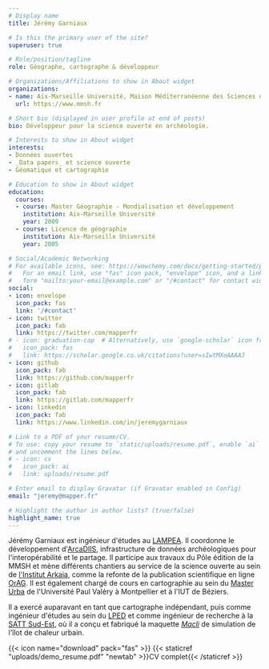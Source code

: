 ```yaml
---
# Display name
title: Jérémy Garniaux

# Is this the primary user of the site?
superuser: true

# Role/position/tagline
role: Géographe, cartographe & développeur

# Organizations/Affiliations to show in About widget
organizations:
- name: Aix-Marseille Université, Maison Méditerranéenne des Sciences de l'Homme
  url: https://www.mmsh.fr

# Short bio (displayed in user profile at end of posts)
bio: Développeur pour la science ouverte en archéologie.

# Interests to show in About widget
interests:
- Données ouvertes
- _Data papers_ et science ouverte
- Géomatique et cartographie

# Education to show in About widget
education:
  courses:
  - course: Master Géographie - Mondialisation et développement
    institution: Aix-Marseille Université
    year: 2009
  - course: Licence de géographie
    institution: Aix-Marseille Université
    year: 2005

# Social/Academic Networking
# For available icons, see: https://wowchemy.com/docs/getting-started/page-builder/#icons
#   For an email link, use "fas" icon pack, "envelope" icon, and a link in the
#   form "mailto:your-email@example.com" or "/#contact" for contact widget.
social:
- icon: envelope
  icon_pack: fas
  link: '/#contact'
- icon: twitter
  icon_pack: fab
  link: https://twitter.com/mapperfr
# - icon: graduation-cap  # Alternatively, use `google-scholar` icon from `ai` icon pack
#   icon_pack: fas
#   link: https://scholar.google.co.uk/citations?user=sIwtMXoAAAAJ
- icon: github
  icon_pack: fab
  link: https://github.com/mapperfr
- icon: gitlab
  icon_pack: fab
  link: https://gitlab.com/mapperfr
- icon: linkedin
  icon_pack: fab
  link: https://www.linkedin.com/in/jeremygarniaux

# Link to a PDF of your resume/CV.
# To use: copy your resume to `static/uploads/resume.pdf`, enable `ai` icons in `params.toml`, 
# and uncomment the lines below.
# - icon: cv
#   icon_pack: ai
#   link: uploads/resume.pdf

# Enter email to display Gravatar (if Gravatar enabled in Config)
email: "jeremy@mapper.fr"

# Highlight the author in author lists? (true/false)
highlight_name: true
---
```


Jérémy Garniaux est ingénieur d'études au [LAMPEA](https://lampea.cnrs.fr). Il coordonne le développement d'[ArcaDIIS](https://arcadiis.science), infrastructure de  données archéologiques pour l'interopérabilité et le partage. Il participe aux travaux du Pôle édition de la MMSH et mène différents chantiers au service de la science ouverte au sein de [l'Institut Arkaia](https://www.univ-amu.fr/arkaia), comme la refonte de la publication scientifique en ligne [OrAG](http://labexmed.fr/fr/project/orag/index.html). Il est également chargé de cours en cartographie au sein du [Master Urba](https://master-urbanisme.www.univ-montp3.fr/fr/%C3%A9quipe/equipe-et-fonctionnement-p%C3%A9dagogique) de l'Université Paul Valéry à Montpellier et à l'IUT de Béziers.   

Il a exercé auparavant en tant que cartographe indépendant, puis comme ingénieur d'études au sein du [LPED](https://lped.fr) et comme ingénieur de recherche à la [SATT Sud-Est](https://sattse.com), où il a conçu et fabriqué la maquette [_Macli_](https://gomet.net/environnement-macli-un-kit-pedagogique-pour-comprendre-les-microclimats-urbains/) de simulation de l'îlot de chaleur urbain.

{{< icon name="download" pack="fas" >}} {{< staticref "uploads/demo_resume.pdf" "newtab" >}}CV complet{{< /staticref >}}

